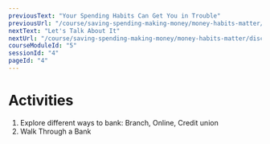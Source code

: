 ```yaml
---
previousText: "Your Spending Habits Can Get You in Trouble"
previousUrl: "/course/saving-spending-making-money/money-habits-matter/spending-habits"
nextText: "Let's Talk About It"
nextUrl: "/course/saving-spending-making-money/money-habits-matter/discussion"
courseModuleId: "5"
sessionId: "4"
pageId: "4"
---
```



# Activities

1. Explore different ways to bank: Branch, Online, Credit union
2. Walk Through a Bank
